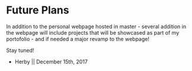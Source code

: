
# Future Plans

In addition to the personal webpage hosted in master - several addition in the webpage will include projects that will be showcased as part of my portofolio - and if needed a major revamp to the webpage!

Stay tuned!

- Herby || December 15th, 2017

